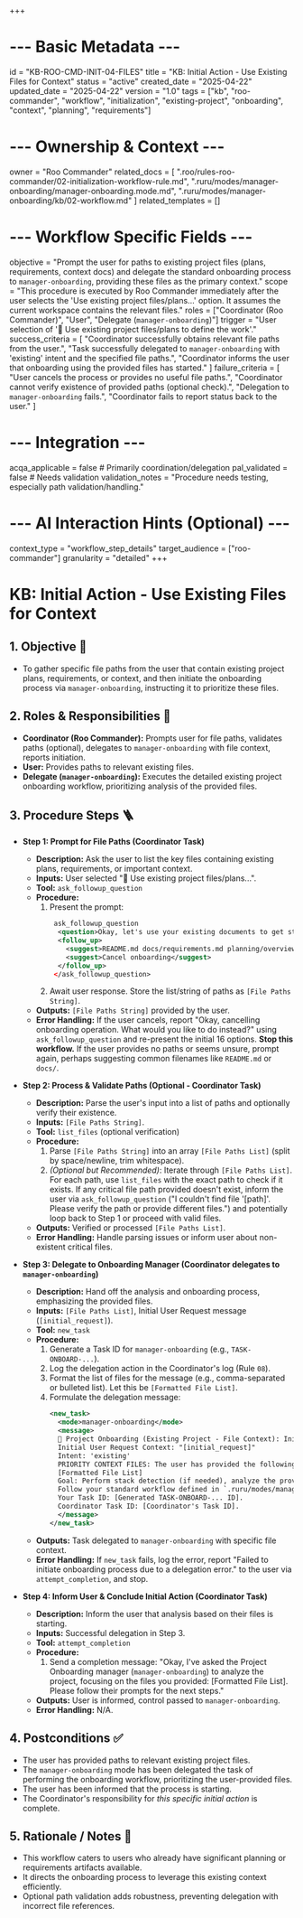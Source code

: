 +++
# --- Basic Metadata ---
id = "KB-ROO-CMD-INIT-04-FILES"
title = "KB: Initial Action - Use Existing Files for Context"
status = "active"
created_date = "2025-04-22"
updated_date = "2025-04-22"
version = "1.0"
tags = ["kb", "roo-commander", "workflow", "initialization", "existing-project", "onboarding", "context", "planning", "requirements"]

# --- Ownership & Context ---
owner = "Roo Commander"
related_docs = [
    ".roo/rules-roo-commander/02-initialization-workflow-rule.md",
    ".ruru/modes/manager-onboarding/manager-onboarding.mode.md",
    ".ruru/modes/manager-onboarding/kb/02-workflow.md"
]
related_templates = []

# --- Workflow Specific Fields ---
objective = "Prompt the user for paths to existing project files (plans, requirements, context docs) and delegate the standard onboarding process to `manager-onboarding`, providing these files as the primary context."
scope = "This procedure is executed by Roo Commander immediately after the user selects the 'Use existing project files/plans...' option. It assumes the current workspace contains the relevant files."
roles = ["Coordinator (Roo Commander)", "User", "Delegate (`manager-onboarding`)"]
trigger = "User selection of '📄 Use existing project files/plans to define the work'."
success_criteria = [
    "Coordinator successfully obtains relevant file paths from the user.",
    "Task successfully delegated to `manager-onboarding` with 'existing' intent and the specified file paths.",
    "Coordinator informs the user that onboarding using the provided files has started."
]
failure_criteria = [
    "User cancels the process or provides no useful file paths.",
    "Coordinator cannot verify existence of provided paths (optional check).",
    "Delegation to `manager-onboarding` fails.",
    "Coordinator fails to report status back to the user."
]

# --- Integration ---
acqa_applicable = false # Primarily coordination/delegation
pal_validated = false # Needs validation
validation_notes = "Procedure needs testing, especially path validation/handling."

# --- AI Interaction Hints (Optional) ---
context_type = "workflow_step_details"
target_audience = ["roo-commander"]
granularity = "detailed"
+++

# KB: Initial Action - Use Existing Files for Context

## 1. Objective 🎯
*   To gather specific file paths from the user that contain existing project plans, requirements, or context, and then initiate the onboarding process via `manager-onboarding`, instructing it to prioritize these files.

## 2. Roles & Responsibilities 👤
*   **Coordinator (Roo Commander):** Prompts user for file paths, validates paths (optional), delegates to `manager-onboarding` with file context, reports initiation.
*   **User:** Provides paths to relevant existing files.
*   **Delegate (`manager-onboarding`):** Executes the detailed existing project onboarding workflow, prioritizing analysis of the provided files.

## 3. Procedure Steps 🪜

*   **Step 1: Prompt for File Paths (Coordinator Task)**
    *   **Description:** Ask the user to list the key files containing existing plans, requirements, or important context.
    *   **Inputs:** User selected "📄 Use existing project files/plans...".
    *   **Tool:** `ask_followup_question`
    *   **Procedure:**
        1.  Present the prompt:
            ```xml
             ask_followup_question
              <question>Okay, let's use your existing documents to get started. Please provide the paths (relative to the workspace root `{Current Working Directory}`) to the main files containing your project plans, requirements, or key context. You can list multiple files, separated by spaces or newlines.</question>
              <follow_up>
                <suggest>README.md docs/requirements.md planning/overview.md</suggest>
                <suggest>Cancel onboarding</suggest>
              </follow_up>
             </ask_followup_question>
            ```
        2.  Await user response. Store the list/string of paths as `[File Paths String]`.
    *   **Outputs:** `[File Paths String]` provided by the user.
    *   **Error Handling:** If the user cancels, report "Okay, cancelling onboarding operation. What would you like to do instead?" using `ask_followup_question` and re-present the initial 16 options. **Stop this workflow.** If the user provides no paths or seems unsure, prompt again, perhaps suggesting common filenames like `README.md` or `docs/`.

*   **Step 2: Process & Validate Paths (Optional - Coordinator Task)**
    *   **Description:** Parse the user's input into a list of paths and optionally verify their existence.
    *   **Inputs:** `[File Paths String]`.
    *   **Tool:** `list_files` (optional verification)
    *   **Procedure:**
        1.  Parse `[File Paths String]` into an array `[File Paths List]` (split by space/newline, trim whitespace).
        2.  *(Optional but Recommended)*: Iterate through `[File Paths List]`. For each path, use `list_files` with the exact path to check if it exists. If any critical file path provided doesn't exist, inform the user via `ask_followup_question` ("I couldn't find file '[path]'. Please verify the path or provide different files.") and potentially loop back to Step 1 or proceed with valid files.
    *   **Outputs:** Verified or processed `[File Paths List]`.
    *   **Error Handling:** Handle parsing issues or inform user about non-existent critical files.

*   **Step 3: Delegate to Onboarding Manager (Coordinator delegates to `manager-onboarding`)**
    *   **Description:** Hand off the analysis and onboarding process, emphasizing the provided files.
    *   **Inputs:** `[File Paths List]`, Initial User Request message (`[initial_request]`).
    *   **Tool:** `new_task`
    *   **Procedure:**
        1.  Generate a Task ID for `manager-onboarding` (e.g., `TASK-ONBOARD-...`).
        2.  Log the delegation action in the Coordinator's log (Rule `08`).
        3.  Format the list of files for the message (e.g., comma-separated or bulleted list). Let this be `[Formatted File List]`.
        4.  Formulate the delegation message:
            ```xml
            <new_task>
              <mode>manager-onboarding</mode>
              <message>
              🎯 Project Onboarding (Existing Project - File Context): Initiate the onboarding process for the project in directory '{Current Working Directory}'.
              Initial User Request Context: "[initial_request]"
              Intent: 'existing'
              PRIORITY CONTEXT FILES: The user has provided the following files which should be prioritized during analysis:
              [Formatted File List]
              Goal: Perform stack detection (if needed), analyze the provided files and general project context, ensure journal structure exists, and report completion.
              Follow your standard workflow defined in `.ruru/modes/manager-onboarding/kb/02-workflow.md`.
              Your Task ID: [Generated TASK-ONBOARD-... ID].
              Coordinator Task ID: [Coordinator's Task ID].
              </message>
            </new_task>
            ```
    *   **Outputs:** Task delegated to `manager-onboarding` with specific file context.
    *   **Error Handling:** If `new_task` fails, log the error, report "Failed to initiate onboarding process due to a delegation error." to the user via `attempt_completion`, and stop.

*   **Step 4: Inform User & Conclude Initial Action (Coordinator Task)**
    *   **Description:** Inform the user that analysis based on their files is starting.
    *   **Inputs:** Successful delegation in Step 3.
    *   **Tool:** `attempt_completion`
    *   **Procedure:**
        1.  Send a completion message: "Okay, I've asked the Project Onboarding manager (`manager-onboarding`) to analyze the project, focusing on the files you provided: [Formatted File List]. Please follow their prompts for the next steps."
    *   **Outputs:** User is informed, control passed to `manager-onboarding`.
    *   **Error Handling:** N/A.

## 4. Postconditions ✅
*   The user has provided paths to relevant existing project files.
*   The `manager-onboarding` mode has been delegated the task of performing the onboarding workflow, prioritizing the user-provided files.
*   The user has been informed that the process is starting.
*   The Coordinator's responsibility for *this specific initial action* is complete.

## 5. Rationale / Notes 🤔
*   This workflow caters to users who already have significant planning or requirements artifacts available.
*   It directs the onboarding process to leverage this existing context efficiently.
*   Optional path validation adds robustness, preventing delegation with incorrect file references.